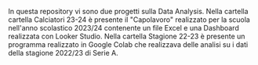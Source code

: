In questa repository vi sono due progetti sulla Data Analysis. 
Nella cartella cartella Calciatori 23-24 è presente il "Capolavoro" realizzato per la scuola nell'anno scolastico 2023/24 contenente un file Excel e una Dashboard realizzata con Looker Studio.
Nella cartella Stagione 22-23 è presente un programma realizzato in Google Colab che realizzava delle analisi su i dati della stagione 2022/23 di Serie A.
